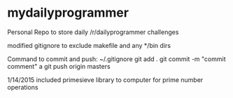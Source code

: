 mydailyprogrammer
=================

Personal Repo to store daily /r/dailyprogrammer challenges

modified gitignore to exclude makefile and any */bin dirs

Command to commit and push: 
~/.gitignore
git add .
git commit -m "commit comment" a
git push origin masters

1/14/2015 included primesieve library to computer for prime number operations


